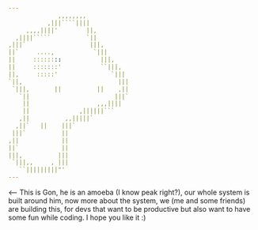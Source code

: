 ```yaml
---        
              ,,,,,,,,
           ,|||````||||
     ,,,,||||'        ||,
  ,||||`````          `||
,|||`                  |||,
||`     ....,           `|||
||     ::::::::           |||,
||     :::::::'           ``|||,
||,     :::::'               `|||
`||,                           |||    
 `|||,       ||          ||    ,||          
   `||                        |||`        
    ||                   ,,,||||          
    ||              ,||||||```            
   ,||          ,,|||||`
  ,||`   ||    |||`
 |||`          ||
,||            ||
||`            ||
|||,          |||
 `|||,,     , |||
   ``|||||||||"'
---
```


<-- This is Gon, he is an amoeba (I know peak right?),
our whole system is built around him,
now more about the system, we (me and some friends)
are building this, for devs that want to be productive but also
want to have some fun while coding. I hope you like it :)